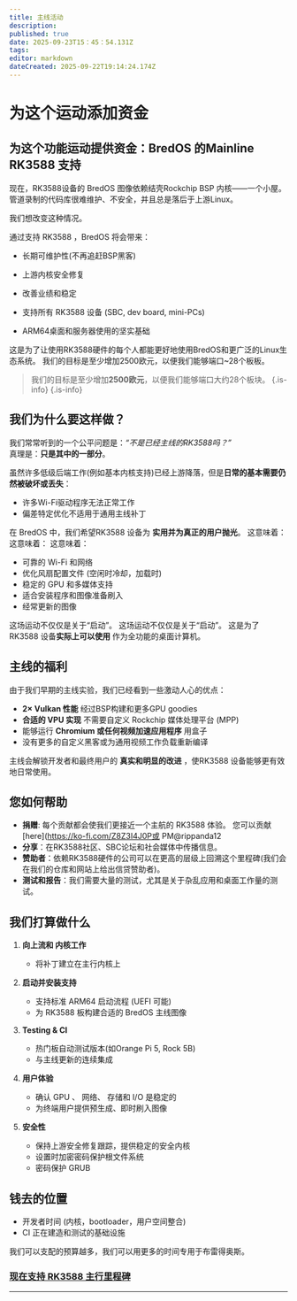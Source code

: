 ```yaml
---
title: 主线活动
description:
published: true
date: 2025-09-23T15：45：54.131Z
tags:
editor: markdown
dateCreated: 2025-09-22T19:14:24.174Z
---
```


# 为这个运动添加资金

## 为这个功能运动提供资金：BredOS 的Mainline RK3588 支持

现在，RK3588设备的 BredOS 图像依赖结壳Rockchip BSP 内核——一个小屋。 管道录制的代码库很难维护、不安全，并且总是落后于上游Linux。

我们想改变这种情况。

通过支持 RK3588 ，BredOS 将会带来：

- 长期可维护性(不再追赶BSP黑客)

- 上游内核安全修复

- 改善业绩和稳定

- 支持所有 RK3588 设备 (SBC, dev board, mini-PCs)

- ARM64桌面和服务器使用的坚实基础

这是为了让使用RK3588硬件的每个人都能更好地使用BredOS和更广泛的Linux生态系统。
我们的目标是至少增加2500欧元，以便我们能够端口~28个板板。

> 我们的目标是至少增加**2500欧元**，以便我们能够端口大约28个板块。
> {.is-info}
> {.is-info}

## 我们为什么要这样做？

我们常常听到的一个公平问题是：_“不是已经主线的RK3588吗？”_\
真理是：**只是其中的一部分**。

虽然许多低级后端工作(例如基本内核支持)已经上游降落，但是**日常的基本需要仍然被破坏或丢失**：

- 许多Wi-Fi驱动程序无法正常工作
- 偏差特定优化不适用于通用主线补丁

在 BredOS 中，我们希望RK3588 设备为 **实用并为真正的用户抛光**。 这意味着： 这意味着： 这意味着：

- 可靠的 Wi-Fi 和网络
- 优化风扇配置文件 (空闲时冷却，加载时)
- 稳定的 GPU 和多媒体支持
- 适合安装程序和图像准备刷入
- 经常更新的图像

这场运动不仅仅是关于“启动”。
这场运动不仅仅是关于“启动”。
这是为了 RK3588 设备**实际上可以使用** 作为全功能的桌面计算机。

## 主线的福利

由于我们早期的主线实验，我们已经看到一些激动人心的优点：

- **2× Vulkan 性能** 经过BSP构建和更多GPU goodies
- **合适的 VPU 实现** 不需要自定义 Rockchip 媒体处理平台 (MPP)
- 能够运行 **Chromium 或任何视频加速应用程序** 用盒子
- 没有更多的自定义黑客或为通用视频工作负载重新编译

主线会解锁开发者和最终用户的 **真实和明显的改进** ，使RK3588 设备能够更有效地日常使用。

## 您如何帮助

- **捐赠**: 每个贡献都会使我们更接近一个主航的 RK3588 体验。 您可以贡献 [here](https://ko-fi.com/Z8Z3I4J0P或 PM@rippanda12
- **分享**：在RK3588社区、SBC论坛和社会媒体中传播信息。
- **赞助者**：依赖RK3588硬件的公司可以在更高的层级上回溯这个里程碑(我们会在我们的仓库和网站上给出信贷赞助者)。
- **测试和报告**：我们需要大量的测试，尤其是关于杂乱应用和桌面工作量的测试。

## 我们打算做什么

1. **向上流和 内核工作**
   - 将补丁建立在主行内核上

2. **启动并安装支持**
   - 支持标准 ARM64 启动流程 (UEFI 可能)
   - 为 RK3588 板构建合适的 BredOS 主线图像

3. **Testing & CI**
   - 热门板自动测试版本(如Orange Pi 5, Rock 5B)
   - 与主线更新的连续集成

4. **用户体验**
   - 确认 GPU 、 网络、 存储和 I/O 是稳定的
   - 为终端用户提供预生成、即时刷入图像

5. **安全性**
   - 保持上游安全修复跟踪，提供稳定的安全内核
   - 设置时加密密码保护根文件系统
   - 密码保护 GRUB

## 钱去的位置

- 开发者时间 (内核，bootloader，用户空间整合)
- CI 正在建造和测试的基础设施

我们可以支配的预算越多，我们可以用更多的时间专用于布雷得奥斯。

### **[现在支持 RK3588 主行里程碑](https://ko-fi.com/Z8Z3I4J0P)**

---